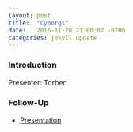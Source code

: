 ```yaml
---
layout: post
title:  "Cyborgs"
date:   2016-11-28 21:00:07 -0700
categories: jekyll update
---
```


### Introduction

Presenter: Torben

### Follow-Up

* [Presentation](/assets/present/cyborgs.pdf) 

[](https://futurism.com/new-bionic-eye-that-connects-to-the-brain-successfully-restores-a-womans-sight/)

